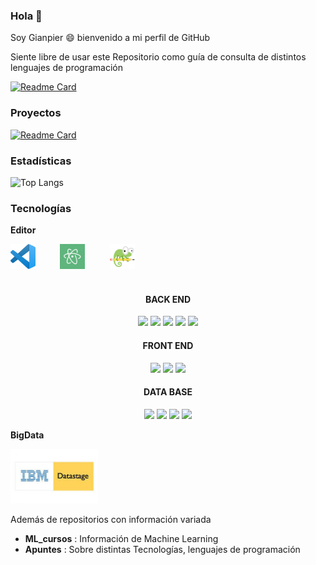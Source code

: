 ### Hola 👋

Soy Gianpier :smile: bienvenido a mi perfil de GitHub

Siente libre de usar este Repositorio como guía de consulta de distintos lenguajes de programación

[![Readme Card](https://github-readme-stats.vercel.app/api/pin/?username=gianpieryup&repo=Apuntes&theme=dark)](https://github.com/gianpieryup/Apuntes)



### Proyectos

[![Readme Card](https://github-readme-stats.vercel.app/api/pin/?username=gianpieryup&repo=Hospital&theme=dark)](https://github.com/gianpieryup/Hospital)



### Estadísticas

![Top Langs](https://github-readme-stats.vercel.app/api/top-langs/?username=gianpieryup&layout=compact&theme=dark)



### Tecnologías

**Editor**

<div class="editor">
    <img src="Iconos_lp\vscodehd.png"  width="40px">&nbsp;&nbsp;&nbsp;&nbsp;&nbsp;&nbsp; &nbsp;&nbsp;
    <img src="Iconos_lp\atom.png" width="40px">&nbsp;&nbsp;&nbsp;&nbsp;&nbsp;&nbsp; &nbsp;&nbsp;
    <img src="Iconos_lp\notePAD.png" width="40px">    
</div>
<br>

<div align="center">
    <h4>BACK END</h4>
    <img src="https://img.shields.io/badge/-node-white?style=for-the-badge&logo=nodedotjs">
    <img src="https://img.shields.io/badge/-npm-white?style=for-the-badge&logo=npm">
    <img src="https://img.shields.io/badge/-python-white?style=for-the-badge&logo=python">
    <img src="https://img.shields.io/badge/-spyder-e61919?style=for-the-badge&logo=spyderide">
    <img src="https://img.shields.io/badge/-php-white?style=for-the-badge&logo=php">
</div>



<div align="center">
    <h4>FRONT END</h4>
    <img src="https://img.shields.io/badge/-HTML5-e34f26?style=for-the-badge&logo=html5&logoColor=white">
    <img src="https://img.shields.io/badge/-CSS3-1572b6?style=for-the-badge&logo=css3&logoColor=white">
    <img src="https://img.shields.io/badge/-JavaScript-323330?style=for-the-badge&logo=javascript&logoColor=f7df1e">
</div>



<div align="center">
    <h4>DATA BASE</h4>
    <img src="https://img.shields.io/badge/-Mysql-1572b6?style=for-the-badge&logo=mysql&logoColor=white">
    <img src="https://img.shields.io/badge/-sqlserver-inactive?style=for-the-badge&logo=microsoftsqlserver">
    <img src="https://img.shields.io/badge/-sqlite-323330?style=for-the-badge&logo=sqlite">
    <img src="https://img.shields.io/badge/-mongodb-white?style=for-the-badge&logo=mongodb">
</div>

**BigData**

<div class="bigdata">
     <img src="Iconos_lp\Datastage.jpg" width="140">
</div>


Además de repositorios con información variada

- **ML_cursos** : Información de Machine Learning
- **Apuntes** : Sobre distintas Tecnologías, lenguajes de programación
